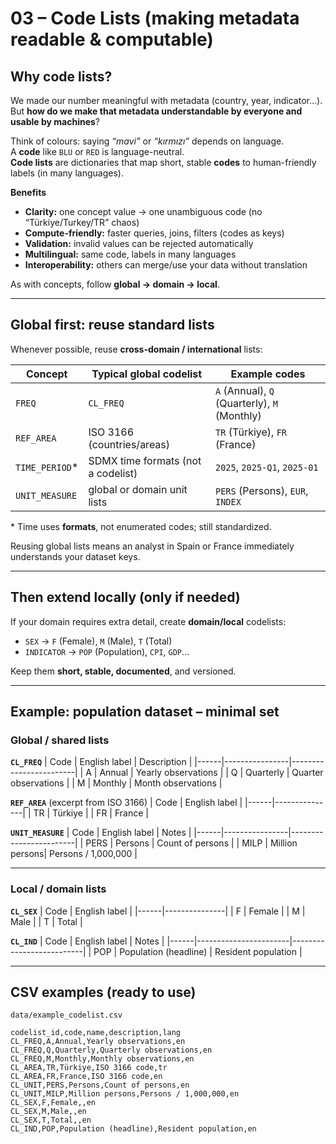 # 03 – Code Lists (making metadata readable & computable)

## Why code lists?

We made our number meaningful with metadata (country, year, indicator…).  
But **how do we make that metadata understandable by everyone and usable by machines**?

Think of colours: saying *“mavi”* or *“kırmızı”* depends on language.  
A **code** like `BLU` or `RED` is language-neutral.  
**Code lists** are dictionaries that map short, stable **codes** to human-friendly labels (in many languages).

**Benefits**
- **Clarity:** one concept value → one unambiguous code (no “Türkiye/Turkey/TR” chaos)  
- **Compute-friendly:** faster queries, joins, filters (codes as keys)  
- **Validation:** invalid values can be rejected automatically  
- **Multilingual:** same code, labels in many languages  
- **Interoperability:** others can merge/use your data without translation  

As with concepts, follow **global → domain → local**.

---

## Global first: reuse standard lists

Whenever possible, reuse **cross-domain / international** lists:

| Concept        | Typical global codelist            | Example codes                           |
|----------------|------------------------------------|-----------------------------------------|
| `FREQ`         | `CL_FREQ`                          | `A` (Annual), `Q` (Quarterly), `M` (Monthly) |
| `REF_AREA`     | ISO 3166 (countries/areas)         | `TR` (Türkiye), `FR` (France)           |
| `TIME_PERIOD`* | SDMX time formats (not a codelist) | `2025`, `2025-Q1`, `2025-01`            |
| `UNIT_MEASURE` | global or domain unit lists        | `PERS` (Persons), `EUR`, `INDEX`        |

\* Time uses **formats**, not enumerated codes; still standardized.

Reusing global lists means an analyst in Spain or France immediately understands your dataset keys.

---

## Then extend locally (only if needed)

If your domain requires extra detail, create **domain/local** codelists:

- `SEX` → `F` (Female), `M` (Male), `T` (Total)  
- `INDICATOR` → `POP` (Population), `CPI`, `GDP`…  

Keep them **short, stable, documented**, and versioned.

---

## Example: population dataset – minimal set

### Global / shared lists

**`CL_FREQ`**
| Code | English label | Description            |
|------|----------------|------------------------|
| A    | Annual         | Yearly observations    |
| Q    | Quarterly      | Quarter observations   |
| M    | Monthly        | Month observations     |

**`REF_AREA`** (excerpt from ISO 3166)
| Code | English label |
|------|---------------|
| TR   | Türkiye       |
| FR   | France        |

**`UNIT_MEASURE`**
| Code | English label  | Notes                  |
|------|----------------|------------------------|
| PERS | Persons        | Count of persons       |
| MILP | Million persons| Persons / 1,000,000    |

---

### Local / domain lists

**`CL_SEX`**
| Code | English label |
|------|---------------|
| F    | Female        |
| M    | Male          |
| T    | Total         |

**`CL_IND`**
| Code | English label         | Notes                   |
|------|-----------------------|--------------------------|
| POP  | Population (headline) | Resident population      |

---

## CSV examples (ready to use)

`data/example_codelist.csv`

```csv
codelist_id,code,name,description,lang
CL_FREQ,A,Annual,Yearly observations,en
CL_FREQ,Q,Quarterly,Quarterly observations,en
CL_FREQ,M,Monthly,Monthly observations,en
CL_AREA,TR,Türkiye,ISO 3166 code,tr
CL_AREA,FR,France,ISO 3166 code,en
CL_UNIT,PERS,Persons,Count of persons,en
CL_UNIT,MILP,Million persons,Persons / 1,000,000,en
CL_SEX,F,Female,,en
CL_SEX,M,Male,,en
CL_SEX,T,Total,,en
CL_IND,POP,Population (headline),Resident population,en
